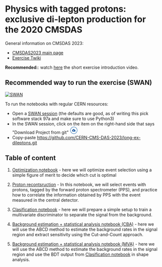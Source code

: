 # Physics with tagged protons: exclusive di-lepton production for the 2020 CMSDAS

General information on CMSDAS 2023:
* [CMSDAS2023 main page]([https://indico.cern.ch/e/cmsvdas2020](https://indico.cern.ch/e/cmsdas2023cern))
* [Exercise Twiki](https://twiki.cern.ch/twiki/bin/view/CMS/SWGuideCMSDataAnalysisSchoolCERN2023TaggedProtonsLongExercise)

**Recommended:**: watch [here](https://videos.cern.ch/record/2730189) the short exercise introduction video.

## Recommended way to run the exercise (SWAN)
[![SWAN](https://swanserver.web.cern.ch/swanserver/images/badge_swan_white_150.png)](https://cern.ch/swanserver/cgi-bin/go/?projurl=https://github.com/CERN-CMS-DAS-2023/long-ex-dileptons.git)

To run the notebooks with regular CERN resources:
* Open a [SWAN session](https://swan.cern.ch) (the defaults are good, as of writing this pick software stack 97a and make sure to use Python3)
* In the SWAN session, click on the item on the right-hand side that says "Download Project from git" ![Download Project from git](img/download_project_trim.png)
* Copy-paste https://github.com/CERN-CMS-DAS-2023/long-ex-dileptons.git

## Table of content

1. [Optimization notebook](https://nbviewer.jupyter.org/github/CERN-CMS-DAS-2023/long-ex-dileptons/blob/master/Event-selection-optimization.ipynb) - here we will optimize event selection using a simple figure of merit to decide which cut is optimal

2. [Proton recontsruction](https://nbviewer.jupyter.org/github/CERN-CMS-DAS-2023/long-ex-dileptons/blob/master/Proton-Reconstruction.ipynb) - In this notebook, we will select events with protons, tagged by the forward proton spectrometer (PPS), and practice how to correlate the information obtained by PPS with the event measured in the central detector.

3. [Clasification notebook](https://nbviewer.jupyter.org/github/CERN-CMS-DAS-2023/long-ex-dileptons/blob/master/Classification-Training.ipynb) - here we will prepare a simple setup to train a multivariate discriminator to separate the signal from the background.

4. [Background estimation + statistical analysis notebook (CBA)](https://nbviewer.jupyter.org/github/CERN-CMS-DAS-2023/long-ex-dileptons/blob/master/Background-Estimation.ipynb) - here we will use the ABCD method to estimate the background rates in the signal region and extract sensitivity using the Cut-and-Count approach. 

5. [Background estimation + statistical analysis notebook (MVA)](https://nbviewer.jupyter.org/github/CERN-CMS-DAS-2023/long-ex-dileptons/blob/master/Background-Estimation_shape.ipynb) - here we will use the ABCD method to estimate the background rates in the signal region and use the BDT output from [Clasification notebook](https://nbviewer.jupyter.org/github/CERN-CMS-DAS-2023/long-ex-dileptons/blob/master/Classification-Training.ipynb) in shape analysis. 


